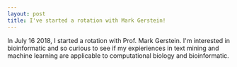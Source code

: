 ```yaml
---
layout: post
title: I've started a rotation with Mark Gerstein!
---
```


In July 16 2018, I started a rotation with Prof. Mark Gerstein. I'm interested in bioinformatic and so curious to see if my expieriences in text mining and machine learning are applicable to computational biology and bioinformatic. 

